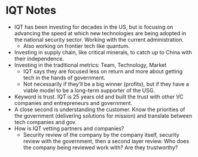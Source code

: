 # IQT Notes

- IQT has been investing for decades in the US, but is focusing on advancing the speed at which new technologies are being adopted in the national security sector. Working with the current administration.
    - Also working on frontier tech like quantum.
- Investing in supply chain, like critical minerals, to catch up to China with their independence.
- Investing in the traditional metrics: Team, Technology, Market
    - IQT says they are focused less on return and more about getting tech in the hands of government.
    - Not necessarily if they’ll be a big winner (profits), but if they have a viable model to be a long-term supporter of the USG.
- Keyword is trust. IQT is 25 years old and built the trust with other VC companies and entrepreneurs and government.
- A close second is understanding the customer. Know the priorities of the government (delivering solutions for mission) and translate between tech companies and gov.
- How is IQT vetting partners and companies?
    - Security review of the company by the company itself, security review with the government, then a second layer review. Who does the company being reviewed work with? Are they trustworthy?